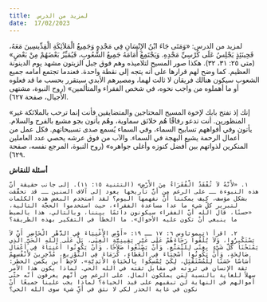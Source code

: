 ```yaml
---
title:  لمزيد من الدرس
date:  17/02/2023
---
```


لمزيد من الدرس: «وَمَتَى جَاءَ ابْنُ الإِنْسَانِ فِي مَجْدِهِ وَجَمِيعُ الْمَلاَئِكَةِ الْقِدِّيسِينَ مَعَهُ، فَحِينَئِذٍ يَجْلِسُ عَلَى كُرْسِيِّ مَجْدِهِ. وَيَجْتَمِعُ أَمَامَهُ جَمِيعُ الشُّعُوبِ، فَيُمَيِّزُ بَعْضَهُمْ مِنْ بَعْضٍ» (متى ٢٥: ٣١، ٣٢). هكذا صور المسيح لتلاميذه وهم فوق جبل الزيتون مشهد يوم الدينونة العظيم. كما وضح لهم قرارها على أنه يتجه إلى نقطة واحدة. فعندما تجتمع أمامه جميع الشعوب سيكون هنالك فريقان لا ثالث لهما، ومصيرهم الأبدي سيتقرر بحسب ما قد فعلوه أو ما أهملوه من واجب نحوه، في شخص الفقراء والمتألمين» (روح النبوة، مشتهى الأجيال، صفحة ٦٢٧).

«إنك إذ تفتح بابك لإخوة المسيح المحتاجين والمتضايقين فأنت إنما ترحب بالملائكة غير المنظورين. أنت تدعو رفاقًا هُم خلائق سماوية، وهُم يأتون بجو مشبع بالفرح والسلام. يأتون وفي أفواههم تسابيح السماء، وفي السماء يُسمع صدى تسبيحاتهم. فكل عمل من أعمال الرحمة يشيع البهجة في السماء. والآب من فوق عرشه يحصي عدد العاملين المنكرين لذواتهم بين أفضل كنوزه وأغلى جواهره» (روح النبوة، المرجع نفسه، صفحة ٦٢٩).

**أسئلة للنقاش**

`١. «لأَنَّهُ لاَ تُفْقَدُ الْفُقَرَاءُ مِنَ الأَرْضِ» (التثنية ١٥: ١١). إلى جانب حقيقة أنَّ هذه النبوءة ــ على الرغم مِن أنَّ تاريخها يعود إلى آلاف السنين ــ قد تحقَّقت بشكل مؤسف، كيف يمكننا أنْ نفهمها اليوم؟ لقد استخدم البعض هذه الكلمات لتبرير كلِّ شيء ما عدا مساعدة الفقراء، حيث استخدموا الحجَّة التالية، «حسنًا، قال الله أنَّ الفقراء سيكونون دائمًا بيننا، وبالتالي، هذا بالضبط ما ينبغي أنْ تكون عليه الأحوال». ما الخطأ في التفكير بهذه الطريقة؟`

`٢. اقرأ ١تيموثاوس ٦: ١٧ ــ ١٩: «أَوْصِ الأَغْنِيَاءَ فِي الدَّهْرِ الْحَاضِرِ أَنْ لاَ يَسْتَكْبِرُوا، وَلاَ يُلْقُوا رَجَاءَهُمْ عَلَى غَيْرِ يَقِينِيَّةِ الْغِنَى، بَلْ عَلَى اللهِ الْحَيِّ الَّذِي يَمْنَحُنَا كُلَّ شَيْءٍ بِغِنًى لِلتَّمَتُّعِ. وَأَنْ يَصْنَعُوا صَلاَحًا، وَأَنْ يَكُونُوا أَغْنِيَاءَ فِي أَعْمَال صَالِحَةٍ، وَأَنْ يَكُونُوا أَسْخِيَاءَ فِي الْعَطَاءِ، كُرَمَاءَ فِي التَّوْزِيعِ، مُدَّخِرِينَ لأَنْفُسِهِمْ أَسَاسًا حَسَنًا لِلْمُسْتَقْبَِلِ، لِكَيْ يُمْسِكُوا بِالْحَيَاةِ الأَبَدِيَّةِ». لاحِظ أين يكمن الخطر: ثقة الإنسان في ثروته في مقابل ثقته في الله الحي. لماذا يكون هذا الأمر سهلاً للغاية بالنسبة لِمَن يملكون المال، على الرغم مِن أنَّهم يعرفون أنَّه حتَّى أموالهم في النهاية لن تبقيهم على قيد الحياة؟ لماذا يجب علينا جميعًا أنْ نكون في غاية الحذر لكي لا نثق في أيِّ شيء سوى الله الحي؟`
